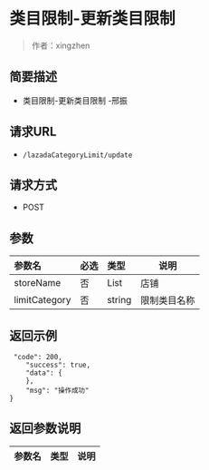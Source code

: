# 类目限制-更新类目限制

> 作者：xingzhen

## 简要描述

- 类目限制-更新类目限制 -邢振

## 请求URL
- ` /lazadaCategoryLimit/update `
  
## 请求方式
- POST 

## 参数

|参数名|必选|类型|说明|
|:----    |:---|:----- |-----   |
|storeName |否  |List |店铺 |
|limitCategory |否  |string |限制类目名称   |

## 返回示例 

``` 
 "code": 200,
    "success": true,
    "data": {
    },
    "msg": "操作成功"
}
```

## 返回参数说明 

|参数名|类型|说明|
|:-----  |:-----|-----                           |